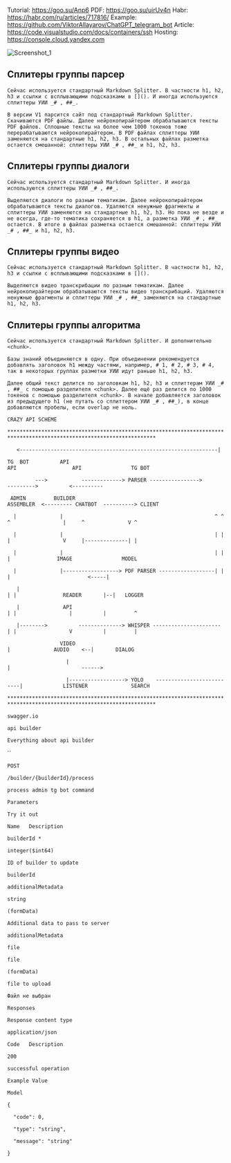 Tutorial: https://goo.su/Anp6
PDF: https://goo.su/uirUv4n
Habr: https://habr.com/ru/articles/717816/
Example: https://github.com/ViktorAllayarov/ChatGPT_telegram_bot
Article: https://code.visualstudio.com/docs/containers/ssh
Hosting: https://console.cloud.yandex.com

![Screenshot_1](https://github.com/terrainternship/KIA-GPT/assets/29410375/5e71b38c-86d6-448f-a5db-f7635930313e)

## Сплитеры группы парсер

`Сейчас используется стандартный Markdown Splitter. В частности h1, h2, h3 и ссылки с всплывающими подсказками в [](). И иногда используются сплиттеры УИИ _# , ##_.`

`В версии V1 парсится сайт под стандартный Markdown Splitter. Скачиваются PDF файлы. Далее нейрокопирайтером обрабатываются тексты PDF файлов. Cплошные тексты на более чем 1000 токенов тоже перерабатываются нейрокопирайтером. В PDF файлах сплиттеры УИИ заменяются на стандартные h1, h2, h3. В остальных файлах разметка остается смешанной: сплиттеры УИИ _# , ##_ и h1, h2, h3.`

## Сплитеры группы диалоги

`Сейчас используется стандартный Markdown Splitter. И иногда используются сплиттеры УИИ _# , ##_.`

`Выделяются диалоги по разным тематикам. Далее нейрокопирайтером обрабатываются тексты диалогов. Удаляются ненужные фрагменты и сплиттеры УИИ заменяются на стандартные h1, h2, h3. Но пока не везде и не всегда, где-то тематика сохраняется в h1, а разметка УИИ _# , ##_ остается. В итоге в файлах разметка остается смешанной: сплиттеры УИИ _# , ##_ и h1, h2, h3.`

## Сплитеры группы видео

`Сейчас используется стандартный Markdown Splitter. В частности h1, h2, h3 и ссылки с всплывающими подсказками в []().`

`Выделяются видео транскрибации по разным тематикам. Далее нейрокопирайтером обрабатываются тексты видео транскрибаций. Удаляются ненужные фрагменты и сплиттеры УИИ _# , ##_ заменяются на стандартные h1, h2, h3.`

## Сплитеры группы алгоритма

`Сейчас используется стандартный Markdown Splitter. И дополнительно <chunk>.`

`Базы знаний объединяются в одну. При объединении рекомендуется добавлять заголовок h1 между частями, например, # 1, # 2, # 3, # 4, так в некоторых группах разметки УИИ идут раньше h1, h2, h3.`

`Далее общий текст делится по заголовкам h1, h2, h3 и сплиттерам УИИ _# , ##_ c помощью разделителя <chunk>. Далее ещё раз делится по 1000 токенов с помощью разделителя <chunk>. В начале добавляется заголовок из предыдущего h1 (не путать со сплиттером УИИ _# , ##_), в конце добавляются пробелы, если overlap не ноль.`


`CRAZY API SCHEME`

`**********************************************************************************************************************`

`   <----------------------------------------------------------------|`

`TG  BOT          API                                                API                  API                TG BOT`

`         --->           -------------> PARSER ---------------->             --------->          <----------`

` ADMIN         BUILDER                                           ASSEMBLER  <--------- CHATBOT  ----------> CLIENT`

`   |              |                                                 ^ ^ ^                 |     ^              V ^ `

`   |              |                                                 | | |                 V     |--------------| | `

`   |              |                                                 | | |               IMAGE                MODEL `

`   |              |------------------> PDF PARSER ------------------| | |                         <-----|          `

`   |                                                                  | |               READER       |--|   LOGGER`

`   |              API                                                 | |                 |          |         ^`

`   |-------->          --------------> WHISPER ---------------------- | |                 V          |         |`

`                 VIDEO                                                    |              AUDIO    <--|       DIALOG`

`                   |                                                      |                       ------>`

`                   |------------------> YOLO    --------------------------|             LISTENER              SEARCH`

`**********************************************************************************************************************`

`swagger.io`

`api builder`

`Everything about api builder`

``

`POST`

`/builder/{builderId}/process`

`process admin tg bot command`

`Parameters`

`Try it out`

`Name	Description`

`builderId *`

`integer($int64)`

`ID of builder to update`

`builderId`

`additionalMetadata`

`string`

`(formData)`

`Additional data to pass to server`

`additionalMetadata`

`file`

`file`

`(formData)`

`file to upload`

`Файл не выбран`

`Responses`

`Response content type`

`application/json`

`Code	Description`

`200	`

`successful operation`

`Example Value`

`Model`

`{`

`  "code": 0,`

`  "type": "string",`

`  "message": "string"`

`}`
